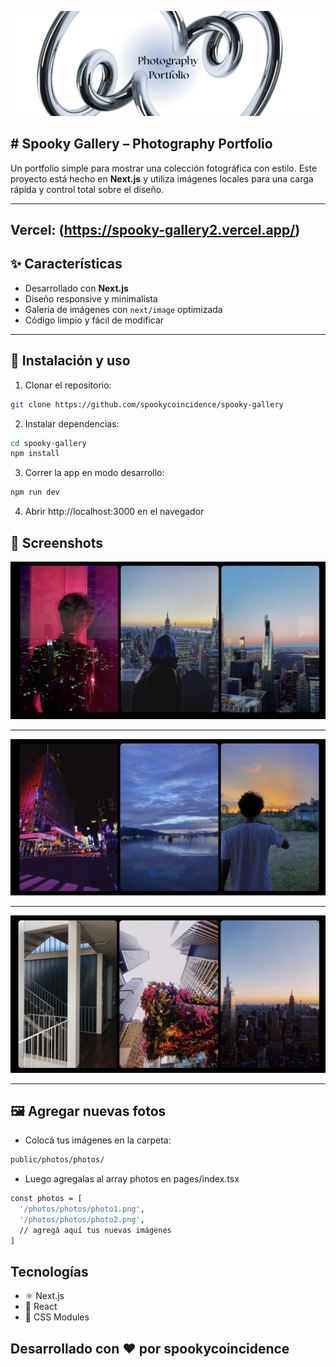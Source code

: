 ![Portfolio](Portfolio1.png)

## # Spooky Gallery – Photography Portfolio

Un portfolio simple para mostrar una colección fotográfica con estilo. Este proyecto está hecho en **Next.js** y utiliza imágenes locales para una carga rápida y control total sobre el diseño.

---

## Vercel: (https://spooky-gallery2.vercel.app/)

## ✨ Características
* Desarrollado con **Next.js** 
* Diseño responsive y minimalista
* Galería de imágenes con `next/image` optimizada
* Código limpio y fácil de modificar

---

## 🚀 Instalación y uso
1. Clonar el repositorio:
```bash
git clone https://github.com/spookycoincidence/spooky-gallery
```
2. Instalar dependencias:
```bash
cd spooky-gallery
npm install
```
3. Correr la app en modo desarrollo:
```bash
npm run dev
```
4. Abrir http://localhost:3000 en el navegador


## 📸 Screenshots


 ![](gallery1.png) 

---

 ![](gallery22.png) 

---

 ![](gallery3.png) 

---

## 🖼️ Agregar nuevas fotos
* Colocá tus imágenes en la carpeta:

```bash
public/photos/photos/
```

* Luego agregalas al array photos en pages/index.tsx

```bash
const photos = [
  '/photos/photos/photo1.png',
  '/photos/photos/photo2.png',
  // agregá aquí tus nuevas imágenes
]
```

## Tecnologías
* ⚛️ Next.js 
* 🧠 React 
* 💜 CSS Modules

## Desarrollado con ❤️ por spookycoincidence
